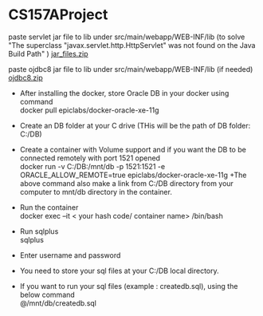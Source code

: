 # CS157AProject
paste servlet jar file to lib under src/main/webapp/WEB-INF/lib (to solve "The superclass "javax.servlet.http.HttpServlet" was not found on the Java Build Path" )
[jar_files.zip](https://github.com/HannyDuong/CS157AProject/files/6819318/jar_files.zip)

paste ojdbc8 jar file to lib under src/main/webapp/WEB-INF/lib  (if needed)
[ojdbc8.zip](https://github.com/HannyDuong/CS157AProject/files/6844579/ojdbc8.zip)

+ After installing the docker, store Oracle DB in your docker using command  
     docker pull epiclabs/docker-oracle-xe-11g

+ Create an DB folder at your C drive (THis will be the path of DB folder: C:/DB)
+ Create a container with Volume support and if you want the DB to be connected remotely with port 1521 opened  
     docker run -v C:/DB:/mnt/db -p 1521:1521 -e ORACLE_ALLOW_REMOTE=true epiclabs/docker-oracle-xe-11g
+The above command also make a link from C:/DB directory from your computer to mnt/db directory in the container.

+ Run the container  
    docker exec –it < your hash code/ container name> /bin/bash
   
+ Run sqlplus  
   sqlplus
  
+ Enter username and password

+ You need to store your sql files at your C:/DB local directory.
+ If you want to run your sql files (example : createdb.sql), using the below command  
     @/mnt/db/createdb.sql
